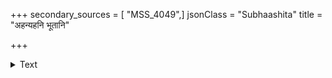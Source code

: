 +++
secondary_sources = [ "MSS_4049",]
jsonClass = "Subhaashita"
title = "अहन्यहनि भूतानि"

+++

<details><summary>Text</summary>

अहन्यहनि भूतानि सृजत्येव प्रजापतिः।  
अद्यापि न सृजत्येकं योऽर्थिनं नावमन्यते॥
</details>
